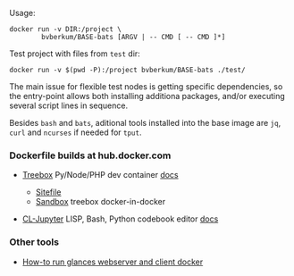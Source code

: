 Usage:
```
docker run -v DIR:/project \
		bvberkum/BASE-bats [ARGV | -- CMD [ -- CMD ]*]
```

Test project with files from `test` dir:
```
docker run -v $(pwd -P):/project bvberkum/BASE-bats ./test/
```

The main issue for flexible test nodes is getting specific dependencies, so the
entry-point allows both installing additiona packages, and/or executing several
script lines in sequence.

Besides `bash` and `bats`, aditional tools installed into the base image are
`jq`, `curl` and `ncurses` if needed for ``tput``.

### Dockerfile builds at hub.docker.com

- [Treebox](https://hub.docker.com/r/bvberkum/treebox)
  Py/Node/PHP dev container [docs](ReadMe-treebox.md)

  - [Sitefile](https://hub.docker.com/r/bvberkum/node-sitefile)
  - [Sandbox](https://hub.docker.com/r/bvberkum/sandbox)
    treebox docker-in-docker

- [CL-Jupyter](https://hub.docker.com/r/bvberkum/cl-jupyter)
  LISP, Bash, Python codebook editor [docs](ReadMe-cl-jupyter.md)

### Other tools

- [How-to run glances webserver and client docker](https://gist.github.com/bvberkum/526c19c6edcc434a654fa24ea1c7e7dd)
